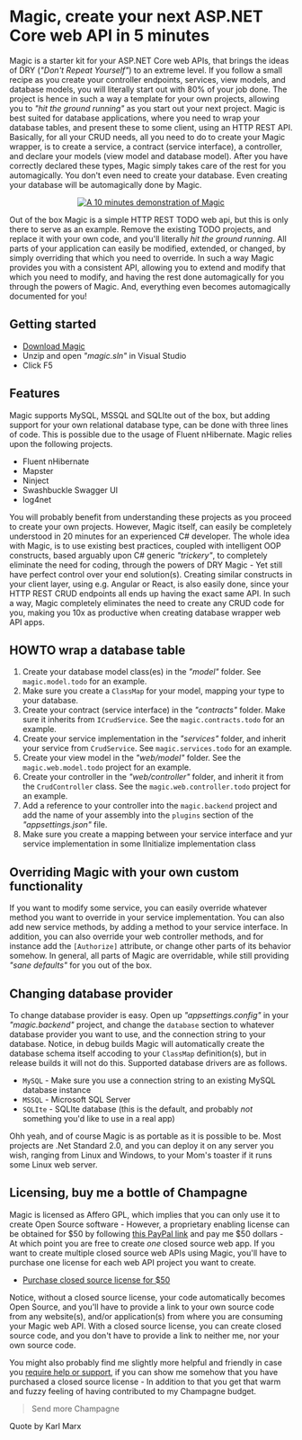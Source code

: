 
# Magic, create your next ASP.NET Core web API in 5 minutes

Magic is a starter kit for your ASP.NET Core web APIs, that brings the ideas of DRY (_"Don't Repeat Yourself"_) to an extreme level.
If you follow a small recipe as you create your controller endpoints, services, view models, and database models, you will literally
start out with 80% of your job done. The project is hence in such a way a template for your own projects, allowing you to _"hit the ground
running"_ as you start out your next project. Magic is best suited for database applications, where you need to wrap your database tables,
and present these to some client, using an HTTP REST API. Basically, for all your CRUD needs, all you need to do to create your Magic wrapper,
is to create a service, a contract (service interface), a controller, and declare your models (view model and database model). After
you have correctly declared these types, Magic simply takes care of the rest for you automagically. You don't even need to create your
database. Even creating your database will be automagically done by Magic.

<p align="center">
<a href="https://www.youtube.com/watch?v=M3uKdPAvS1I">
<img alt="A 10 minutes demonstration of Magic" title="A 10 minutes demonstration of Magic" src="https://phosphorusfive.files.wordpress.com/2019/03/magic-youtube-screenshot.png" />
</a>
</p>

Out of the box Magic is a simple HTTP REST TODO web api, but this is only there to serve as an example. Remove the existing TODO projects,
and replace it with your own code, and you'll literally _hit the ground running_. All parts of your application can easily be modified, extended,
or changed, by simply overriding that which you need to override. In such a way Magic provides you with a consistent API, allowing you to
extend and modify that which you need to modify, and having the rest done automagically for you through the powers of Magic. And, everything even
becomes automagically documented for you!

## Getting started

* [Download Magic](https://github.com/polterguy/magic/releases)
* Unzip and open _"magic.sln"_ in Visual Studio
* Click F5

## Features

Magic supports MySQL, MSSQL and SQLIte out of the box, but adding support for your own relational database type, can be done with three lines
of code. This is possible due to the usage of Fluent nHibernate. Magic relies upon the following projects.

* Fluent nHibernate
* Mapster
* Ninject
* Swashbuckle Swagger UI
* log4net

You will probably benefit from understanding these projects as you proceed to create your own projects. However, Magic itself, can easily be
completely understood in 20 minutes for an experienced C# developer. The whole idea with Magic, is to use existing best practices, coupled
with intelligent OOP constructs, based arguably upon C# generic _"trickery"_, to completely eliminate the need for coding, through the powers of DRY Magic -
Yet still have perfect control over your end solution(s). Creating similar constructs in your client layer, using e.g. Angular or React, is also easily
done, since your HTTP REST CRUD endpoints all ends up having the exact same API. In such a way, Magic completely eliminates the need to create any CRUD
code for you, making you 10x as productive when creating database wrapper web API apps.

## HOWTO wrap a database table

1. Create your database model class(es) in the _"model"_ folder. See `magic.model.todo` for an example.
2. Make sure you create a `ClassMap` for your model, mapping your type to your database.
3. Create your contract (service interface) in the _"contracts"_ folder. Make sure it inherits from `ICrudService`. See the `magic.contracts.todo` for an example.
4. Create your service implementation in the _"services"_ folder, and inherit your service from `CrudService`. See `magic.services.todo` for an example.
5. Create your view model in the _"web/model"_ folder. See the `magic.web.model.todo` project for an example.
6. Create your controller in the _"web/controller"_ folder, and inherit it from the `CrudController` class. See the `magic.web.controller.todo` project for an example.
7. Add a reference to your controller into the `magic.backend` project and add the name of your assembly into the `plugins` section of the _"appsettings.json"_ file.
8. Make sure you create a mapping between your service interface and yur service implementation in some IInitialize implementation class

## Overriding Magic with your own custom functionality

If you want to modify some service, you can easily override whatever method you want to override in your service implementation.
You can also add new service methods, by adding a method to your service interface. In addition, you can also override your web controller methods,
and for instance add the `[Authorize]` attribute, or change other parts of its behavior somehow. In general, all parts of Magic are overridable, while still
providing _"sane defaults"_ for you out of the box.

## Changing database provider

To change database provider is easy. Open up _"appsettings.config"_ in your _"magic.backend"_ project, and change the `database` section to whatever
database provider you want to use, and the connection string to your database. Notice, in debug builds Magic will automatically create the database
schema itself accoding to your `ClassMap` definition(s), but in release builds it will not do this. Supported database drivers are as follows.

* `MySQL` - Make sure you use a connection string to an existing MySQL database instance
* `MSSQL` - Microsoft SQL Server
* `SQLIte` - SQLIte database (this is the default, and probably _not_ something you'd like to use in a real app)

Ohh yeah, and of course Magic is as portable as it is possible to be. Most projects are .Net Standard 2.0, and you can
deploy it on any server you wish, ranging from Linux and Windows, to your Mom's toaster if it runs some Linux web server.

## Licensing, buy me a bottle of Champagne

Magic is licensed as Affero GPL, which implies that you can only use it to create Open Source software - However, a proprietary
enabling license can be obtained for $50 by following [this PayPal link](https://www.paypal.com/cgi-bin/webscr?cmd=_s-xclick&hosted_button_id=W5AG4JZE2TL98) and
pay me $50 dollars - At which point you are free to create _one_ closed source web app. If you want to create multiple closed source web APIs using Magic, you'll
have to purchase one license for each web API project you want to create.

* [Purchase closed source license for $50](https://www.paypal.com/cgi-bin/webscr?cmd=_s-xclick&hosted_button_id=W5AG4JZE2TL98)

Notice, without a closed source license, your code automatically becomes Open Source, and you'll have to provide a link to your own source code from any website(s),
and/or application(s) from where you are consuming your Magic web API. With a closed source license, you can create closed source code, and you don't have to provide
a link to neither me, nor your own source code.

You might also probably find me slightly more helpful and friendly in case you [require help or support](https://github.com/polterguy/magic/issues),
if you can show me somehow that you have purchased a closed source license - In addition to that you get that warm and fuzzy feeling of having contributed to
my Champagne budget.

> Send more Champagne

Quote by Karl Marx
